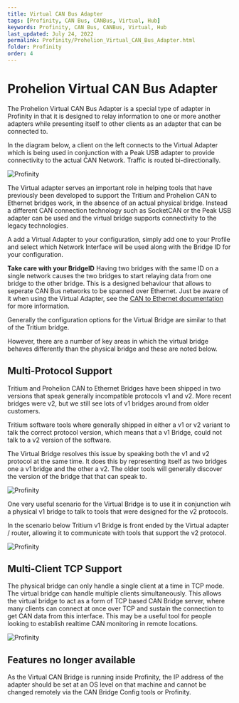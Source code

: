```yaml
---
title: Virtual CAN Bus Adapter
tags: [Profinity, CAN Bus, CANBus, Virtual, Hub]
keywords: Profinity, CAN Bus, CANBus, Virtual, Hub
last_updated: July 24, 2022
permalink: Profinity/Prohelion_Virtual_CAN_Bus_Adapter.html
folder: Profinity
order: 4
---
```


# Prohelion Virtual CAN Bus Adapter

The Prohelion Virtual CAN Bus Adapter is a special type of adapter in Profinity in that it is designed to relay information to one or more another adapters while presenting itself to other clients as an adapter that can be connected to.

In the diagram below, a client on the left connects to the Virtual Adapter which is being used in conjunction with a Peak USB adapter to provide connectivity to the actual CAN Network.  Traffic is routed bi-directionally.

![Profinity]({{site.dox.baseurl}}/assets/drawings/Profinity/VirtualAdapter.png)

The Virtual adapter serves an important role in helping tools that have previously been developed to support the Tritium and Prohelion CAN to Ethernet bridges work, in the absence of an actual physical bridge.  Instead a different CAN connection technology such as SocketCAN or the Peak USB adapter can be used and the virtual bridge supports connectivity to the legacy technologies.

A add a Virtual Adapter to your configuration, simply add one to your Profile and select which Network Interface will be used along with the Bridge ID for your configuration.

<div class="callout callout--warning">
    <p><strong>Take care with your BridgeID</strong>
    Having two bridges with the same ID on a single network causes the two bridges to start relaying data from one bridge to the other bridge.  This is a designed behaviour that allows to seperate CAN Bus networks to be spanned over Ethernet.  Just be aware of it when using the Virtual Adapter, see the <a href="../CAN_Bus_To_Ethernet_Bridge/Overview.html">CAN to Ethernet documentation</a> for more information.
    </p>
</div>

Generally the configuration options for the Virtual Bridge are similar to that of the Tritium bridge.  

However, there are a number of key areas in which the virtual bridge behaves differently than the physical bridge and these are noted below.

## Multi-Protocol Support

Tritium and Prohelion CAN to Ethernet Bridges have been shipped in two versions that speak generally incompatible protocols v1 and v2.  More recent bridges were v2, but we still see lots of v1 bridges around from older customers. 

Tritium software tools where generally shipped in either a v1 or v2 variant to talk the correct protocol version, which means that a v1 Bridge, could not talk to a v2 version of the software.

The Virtual Bridge resolves this issue by speaking both the v1 and v2 protocol at the same time.  It does this by representing itself as two bridges one a v1 bridge and the other a v2.  The older tools will generally discover the version of the bridge that that can speak to.

![Profinity]({{site.dox.baseurl}}/assets/drawings/Profinity/MultipleProtocol.png)

One very useful scenario for the Virtual Bridge is to use it in conjunction wih a physical v1 bridge to talk to tools that were designed for the v2 protocols.  

In the scenario below Tritium v1 Bridge is front ended by the Virtual adapter / router, allowing it to communicate with tools that support the v2 protocol.

![Profinity]({{site.dox.baseurl}}/assets/drawings/Profinity/v1v2Protocol.png)

## Multi-Client TCP Support

The physical bridge can only handle a single client at a time in TCP mode.  The virtual bridge can handle multiple clients simultaneously.  This allows the virtual bridge to act as a form of TCP based CAN Bridge server, where many clients can connect at once over TCP and sustain the connection to get CAN data from this interface.  This may be a useful tool for people looking to establish realtime CAN monitoring in remote locations.

![Profinity]({{site.dox.baseurl}}/assets/drawings/Profinity/MultipleVirtualAdapter.png)

## Features no longer available

As the Virtual CAN Bridge is running inside Profinity, the IP address of the adapter should be set at an OS level on that machine and cannot be changed remotely via the CAN Bridge Config tools or Profinity.
